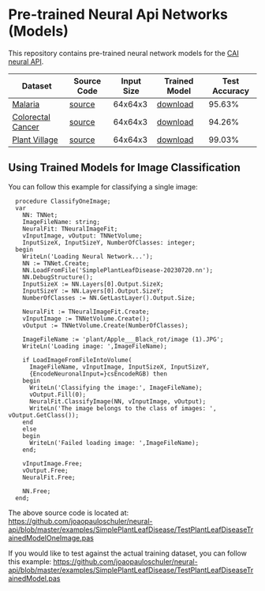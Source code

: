 # Pre-trained Neural Api Networks (Models)
This repository contains pre-trained neural network models for the [CAI neural API](https://github.com/joaopauloschuler/neural-api).

| Dataset | Source Code | Input Size | Trained Model | Test Accuracy |
|---------|-------------|------------|---------------|---------------|
| [Malaria](https://www.tensorflow.org/datasets/catalog/malaria)|[source](https://github.com/joaopauloschuler/neural-api/blob/master/examples/MalariaImageClassification/MalariaImageClassification.pas)|64x64x3|[download](https://github.com/joaopauloschuler/pre-trained-neural-api-networks/tree/main/image-classification/malaria)|95.63%|
| [Colorectal Cancer](https://www.tensorflow.org/datasets/catalog/colorectal_histology)|[source](https://github.com/joaopauloschuler/neural-api/blob/master/examples/ColorectalImageClassification/ColorectalImageClassification.pas)|64x64x3|[download](https://github.com/joaopauloschuler/pre-trained-neural-api-networks/tree/main/image-classification/colorectal-cancer)|94.26%
| [Plant Village](https://www.tensorflow.org/datasets/catalog/plant_village)|[source](https://github.com/joaopauloschuler/neural-api/blob/master/examples/SimplePlantLeafDisease/SimplePlantLeafDisease.pas)|64x64x3|[download](https://github.com/joaopauloschuler/pre-trained-neural-api-networks/tree/main/image-classification/plant-leaf-disease)|99.03%

## Using Trained Models for Image Classification

You can follow this example for classifying a single image:
```
  procedure ClassifyOneImage;
  var
    NN: TNNet;
    ImageFileName: string;
    NeuralFit: TNeuralImageFit;
    vInputImage, vOutput: TNNetVolume;
    InputSizeX, InputSizeY, NumberOfClasses: integer;
  begin
    WriteLn('Loading Neural Network...');
    NN := TNNet.Create;
    NN.LoadFromFile('SimplePlantLeafDisease-20230720.nn');
    NN.DebugStructure();
    InputSizeX := NN.Layers[0].Output.SizeX;
    InputSizeY := NN.Layers[0].Output.SizeY;
    NumberOfClasses := NN.GetLastLayer().Output.Size;

    NeuralFit := TNeuralImageFit.Create;
    vInputImage := TNNetVolume.Create();
    vOutput := TNNetVolume.Create(NumberOfClasses);

    ImageFileName := 'plant/Apple___Black_rot/image (1).JPG';
    WriteLn('Loading image: ',ImageFileName);

    if LoadImageFromFileIntoVolume(
      ImageFileName, vInputImage, InputSizeX, InputSizeY,
      {EncodeNeuronalInput=}csEncodeRGB) then
    begin
      WriteLn('Classifying the image:', ImageFileName);
      vOutput.Fill(0);
      NeuralFit.ClassifyImage(NN, vInputImage, vOutput);
      WriteLn('The image belongs to the class of images: ', vOutput.GetClass());
    end
    else
    begin
      WriteLn('Failed loading image: ',ImageFileName);
    end;

    vInputImage.Free;
    vOutput.Free;
    NeuralFit.Free;

    NN.Free;
  end;
```
The above source code is located at:
https://github.com/joaopauloschuler/neural-api/blob/master/examples/SimplePlantLeafDisease/TestPlantLeafDiseaseTrainedModelOneImage.pas

If you would like to test against the actual training dataset, you can follow this example:
https://github.com/joaopauloschuler/neural-api/blob/master/examples/SimplePlantLeafDisease/TestPlantLeafDiseaseTrainedModel.pas
